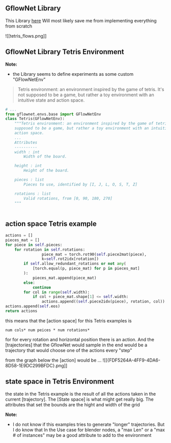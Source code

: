 GflowNet Library
---
This Library [here](https://github.com/alexhernandezgarcia/gflownet) Will most likely save me from implementing everything from scratch

![[tetris_flows.png]] 

GflowNet Library Tetris Environment
---
**Note:**

- the Library seems  to define experiments as some custom "GFlowNetEnv" 


>Tetris environment: an environment inspired by the game of tetris. It's not supposed to be a game, but rather a toy environment with an intuitive state and action space.
``` python
# ...
from gflownet.envs.base import GFlowNetEnv
class Tetris(GFlowNetEnv):
	"""Tetris environment: an environment inspired by the game of tetris. It's not
    supposed to be a game, but rather a toy environment with an intuitive state and
    action space.
	...
	Attributes
    ----------
    width : int
        Width of the board.

    height : int
        Height of the board.

    pieces : list
        Pieces to use, identified by [I, J, L, O, S, T, Z]

    rotations : list
        Valid rotations, from [0, 90, 180, 270]
    """
	
```
action space Tetris example
---
```python
actions = []
pieces_mat = []
for piece in self.pieces:
	for rotation in self.rotations:
				piece_mat = torch.rot90(self.piece2mat(piece),
				k=self.rot2idx[rotation])
		if self.allow_redundant_rotations or not any(
			[torch.equal(p, piece_mat) for p in pieces_mat]
		):
			pieces_mat.append(piece_mat)
		else:
			continue
		for col in range(self.width):
			if col + piece_mat.shape[1] <= self.width:
				actions.append((self.piece2idx(piece), rotation, col))
actions.append(self.eos)
return actions
```

this means that the [action space] for this Tetris examples is

```
num cols* num peices * num rotations*
```

for for every rotation and horizontal position there is an action. And the [trajectories] that the GflowNet would sample in the end would be a trajectory that would choose one of the actions every "step"

from the graph below the [action] would be ...
![[{FDF5264A-4FF9-4DA6-8D58-1E9DC299BFDC}.png]]

state space in Tetris Environment
---
 the state in the Tetris example is the result of all the actions taken in the current [trajectory]. The [State space] is what might get really big. The attributes that set the bounds are the hight and width of the grid
 
**Note:**
- I do not know if this examples tries to generate "longer" trajectories. But I do know that In the Use case for blender nodes, a "max Len" or a "max # of instances" may be a good attribute to add to the environment